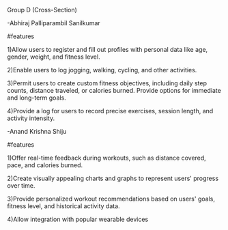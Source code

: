 Group D (Cross-Section)

-Abhiraj Palliparambil Sanilkumar

#features

1)Allow users to register and fill out profiles with personal data like age, gender, weight, and fitness level.

2)Enable users to log jogging, walking, cycling, and other activities. 

3)Permit users to create custom fitness objectives, including daily step counts, distance traveled, or calories burned. Provide options for immediate and long-term goals.

4)Provide a log for users to record precise exercises, session length, and activity intensity.

-Anand Krishna Shiju

#features

1)Offer real-time feedback during workouts, such as distance covered, pace, and calories burned. 

2)Create visually appealing charts and graphs to represent users' progress over time.

3)Provide personalized workout recommendations based on users' goals, fitness level, and historical activity data.

4)Allow integration with popular wearable devices
